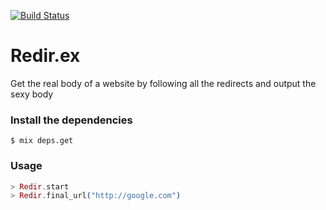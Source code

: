 [![Build Status](https://travis-ci.org/pauloancheta/redir-ex.svg?branch=master)](https://travis-ci.org/pauloancheta/redir-ex)

# Redir.ex

Get the real body of a website by following all the redirects and output the sexy body

### Install the dependencies

```
$ mix deps.get
```

### Usage

```elixir
> Redir.start
> Redir.final_url("http://google.com")
```
